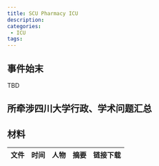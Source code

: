 ```yaml
---
title: SCU Pharmacy ICU
description: 
categories:
 - ICU
tags:
---
```



## 事件始末

TBD

## 所牵涉四川大学行政、学术问题汇总



## 材料

|文件|时间|人物|摘要|链接下载
|:-:|:-:|:-:|-|:-:|

